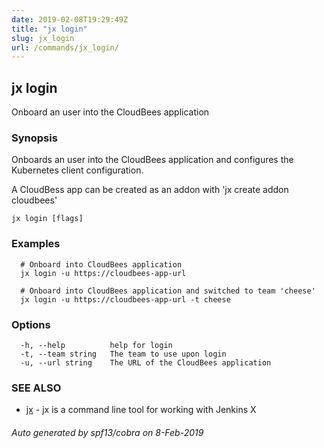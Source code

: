 ```yaml
---
date: 2019-02-08T19:29:49Z
title: "jx login"
slug: jx_login
url: /commands/jx_login/
---
```

## jx login

Onboard an user into the CloudBees application

### Synopsis

Onboards an user into the CloudBees application and configures the Kubernetes client configuration. 

A CloudBess app can be created as an addon with 'jx create addon cloudbees'

```
jx login [flags]
```

### Examples

```
  # Onboard into CloudBees application
  jx login -u https://cloudbees-app-url
  
  # Onboard into CloudBees application and switched to team 'cheese'
  jx login -u https://cloudbees-app-url -t cheese
```

### Options

```
  -h, --help          help for login
  -t, --team string   The team to use upon login
  -u, --url string    The URL of the CloudBees application
```

### SEE ALSO

* [jx](/commands/jx/)	 - jx is a command line tool for working with Jenkins X

###### Auto generated by spf13/cobra on 8-Feb-2019
